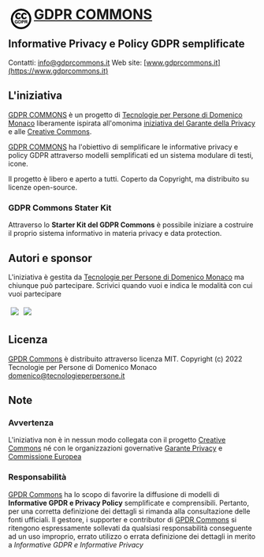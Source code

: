 # <img align="left" style="margin:5px" src="_icon/logo/logo-gdpr-commons-64.png?raw=true" height="42" /> [GDPR COMMONS](https://www.gdprcommons.it)

## Informative Privacy e Policy GDPR semplificate

Contatti: [info@gdprcommons.it](mailto:info@gdprcommons.it)
Web site: [www.gdprcommons.it](https://www.gdprcommons.it)


## L'iniziativa

[GDPR COMMONS](https://www.gdprcommons.it) è un progetto di [Tecnologie per Persone di Domenico Monaco](https://www.tecnologieperpersone.it) liberamente ispirata all'omonima [iniziativa del Garante della Privacy](https://www.garanteprivacy.it/home/docweb/-/docweb-display/docweb/9684797) e alle [Creative Commons](https://creativecommons.org/).

[GDPR COMMONS](https://www.gdprcommons.it) ha l'obiettivo di semplificare le informative privacy e policy GDPR attraverso modelli semplificati ed un sistema modulare di testi, icone.


Il progetto è libero e aperto a tutti. Coperto da Copyright, ma distribuito su licenze open-source.

### GDPR Commons Stater Kit

Attraverso lo **Starter Kit del GDPR Commons** è possibile iniziare a costruire il proprio sistema informativo in materia privacy e data protection.


## Autori e sponsor

L'iniziativa è gestita da [Tecnologie per Persone di Domenico Monaco](https://www.tecnologieperpersone.it) ma chiunque può partecipare. Scrivici quando vuoi e indica le modalità con cui vuoi partecipare


[<img align="left" style="margin:5px" src="http://cdn.tecnologieperpersone.it/img/dmonaco_happy_hacking.png" height="32" />](https://blog.domenicomonaco.it)

[<img style="margin:5px;" src="http://cdn.tecnologieperpersone.it/img/tecnologie-per-persone-logo.png" height="32" />](https://tecnologieperpersone.it)

## Licenza

[GPDR Commons](https://www.gdprcommons.it) è distribuito attraverso licenza MIT. Copyright (c) 2022 Tecnologie per Persone di Domenico Monaco <domenico@tecnologieperpersone.it>

## Note

### Avvertenza

L'iniziativa non è in nessun modo collegata con il progetto [Creative Commons](https://creativecommons.it/chapterIT) né con le organizzazioni governative [Garante Privacy](https://www.garanteprivacy.it/) e [Commissione Europea](https://europa.eu/)

### Responsabilità

[GPDR Commons](https://www.gdprcommons.it) ha lo scopo di favorire la diffusione di modelli di **Informative GPDR e Privacy Policy** semplificate e comprensibili. Pertanto, per una corretta definizione dei dettagli si rimanda alla consultazione delle fonti ufficiali. Il gestore, i supporter e contributor di [GPDR Commons](https://www.gdprcommons.it) si ritengono espressamente sollevati da qualsiasi responsabilità conseguente ad un uso improprio, errato utilizzo o errata definizione dei dettagli in merito a *Informative GDPR e Informative Privacy*